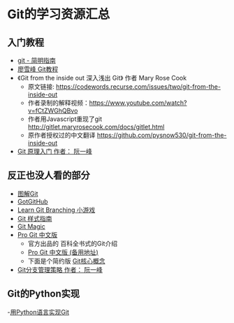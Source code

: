 # Git的学习资源汇总

## 入门教程

- [git - 简明指南](https://rogerdudler.github.io/git-guide/index.zh.html)
- [廖雪峰 Git教程](https://liaoxuefeng.com/books/git/introduction/index.html)
- 《Git from the inside out 深入浅出 Git》  作者 Mary Rose Cook
  - 原文链接: https://codewords.recurse.com/issues/two/git-from-the-inside-out
  - 作者录制的解释视频：https://www.youtube.com/watch?v=fCtZWGhQBvo
  - 作者用Javascript重现了git http://gitlet.maryrosecook.com/docs/gitlet.html
  - 原作者授权过的中文翻译 https://github.com/pysnow530/git-from-the-inside-out
- [Git 原理入门 作者： 阮一峰](https://www.ruanyifeng.com/blog/2018/10/git-internals.html)

## 反正也没人看的部分

- [图解Git](http://marklodato.github.io/visual-git-guide/index-zh-cn.html)
- [GotGitHub](http://www.worldhello.net/gotgithub/index.html)
- [Learn Git Branching 小游戏](http://learngitbranching.js.org/)
- [Git 样式指南](https://udacity.github.io/frontend-nanodegree-styleguide-zh/)
- [Git Magic](http://www-cs-students.stanford.edu/~blynn/gitmagic/intl/zh_cn/)
- [Pro Git 中文版](https://git-scm.com/book/zh/v2)
  - 官方出品的 百科全书式的Git介绍
  - [Pro Git 中文版 (备用地址)](https://gitee.com/progit/index.html)
  - 下面是个简约版 [Git核心概念](https://zhuanlan.zhihu.com/p/22750675) 
- [Git分支管理策略 作者： 阮一峰](https://www.ruanyifeng.com/blog/2012/07/git.html)

## Git的Python实现

-[用Python语言实现Git](https://wyag-zh.hanyujie.xyz/docs/1.-%E5%BC%95%E8%A8%80.html)

